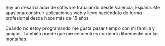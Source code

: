 Soy un desarrollador de software trabajando desde Valencia, España.
Me apasiona construir aplicaciones web y llevo haciéndolo de forma profesional desde hace más de 15 
años.

Cuándo no estoy programando me gusta pasar tiempo con mi familia y amigos. También puede que me 
encuentres corriendo libremente por las montañas.
